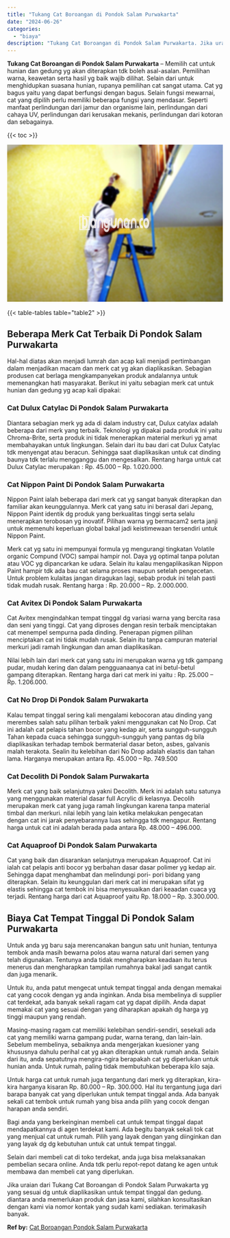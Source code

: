 ```yaml
---
title: "Tukang Cat Boroangan di Pondok Salam Purwakarta"
date: "2024-06-26"
categories: 
  - "biaya"
description: "Tukang Cat Boroangan di Pondok Salam Purwakarta. Jika uraian dari Tukang Cat Boroangan di Pondok Salam Purwakarta yg yang sesuai dg untuk diaplikasikan untuk..."
---
```


**Tukang Cat Boroangan di Pondok Salam Purwakarta** – Memilih cat untuk hunian dan gedung yg akan diterapkan tdk boleh asal-asalan. Pemilihan warna, keawetan serta hasil yg baik wajib dilihat. Selain dari untuk menghidupkan suasana hunian, rupanya pemilihan cat sangat utama. Cat yg bagus yaitu yang dapat berfungsi dengan bagus. Selain fungsi mewarnai, cat yang dipilih perlu memiliki beberapa fungsi yang mendasar. Seperti manfaat perlindungan dari jamur dan organisme lain, perlindungan dari cahaya UV, perlindungan dari kerusakan mekanis, perlindungan dari kotoran dan sebagainya.

{{< toc >}}

![Tukang Cat Boroangan di Pondok Salam Purwakarta](/images/jasa-cat-murah25.png)

{{< table-tables table="table2" >}}

## Beberapa Merk Cat Terbaik Di Pondok Salam Purwakarta

Hal-hal diatas akan menjadi lumrah dan acap kali menjadi pertimbangan dalam menjadikan macam dan merk cat yg akan diaplikasikan. Sebagian produsen cat berlaga mengkampanyekan produk andalannya untuk memenangkan hati masyarakat. Berikut ini yaitu sebagian merk cat untuk hunian dan gedung yg acap kali dipakai:

### Cat Dulux Catylac Di Pondok Salam Purwakarta

Diantara sebagian merk yg ada di dalam industry cat, Dulux catylax adalah beberapa dari merk yang terbaik. Teknologi yg dipakai pada produk ini yaitu Chroma-Brite, serta produk ini tidak menerapkan material merkuri yg amat membahayakan untuk lingkungan. Selain dari itu bau dari cat Dulux Catylac tdk menyengat atau beracun. Sehingga saat diaplikasikan untuk cat dinding baunya tdk terlalu mengganggu dan mengesalkan. Rentang harga untuk cat Dulux Catylac merupakan : Rp. 45.000 – Rp. 1.020.000.

### Cat Nippon Paint Di Pondok Salam Purwakarta

Nippon Paint ialah beberapa dari merk cat yg sangat banyak diterapkan dan familiar akan keunggulannya. Merk cat yang satu ini berasal dari Jepang, Nippon Paint identik dg produk yang berkualitas tinggi serta selalu menerapkan terobosan yg inovatif. Pilihan warna yg bermacam2 serta janji untuk memenuhi keperluan global bakal jadi keistimewaan tersendiri untuk Nippon Paint.

Merk cat yg satu ini mempunyai formula yg mengurangi tingkatan Volatile organic Compund (VOC) sampai hampir nol. Daya yg optimal tanpa polutan atau VOC yg dipancarkan ke udara. Selain itu kalau mengaplikasikan Nippon Paint hampir tdk ada bau cat selama proses maupun setelah pengecetan. Untuk problem kulaitas jangan diragukan lagi, sebab produk ini telah pasti tidak mudah rusak. Rentang harga : Rp. 20.000 – Rp. 2.000.000.

### Cat Avitex Di Pondok Salam Purwakarta

Cat Avitex mengindahkan tempat tinggal dg variasi warna yang bercita rasa dan seni yang tinggi. Cat yang diproses dengan resin terbaik menciptakan cat menempel sempurna pada dinding. Penerapan pigmen pilihan menciptakan cat ini tidak mudah rusak. Selain itu tanpa campuran material merkuri jadi ramah lingkungan dan aman diaplikasikan.

Nilai lebih lain dari merk cat yang satu ini merupakan warna yg tdk gampang pudar, mudah kering dan dalam pengguanaanya cat ini betul-betul gampang diterapkan. Rentang harga dari cat merk ini yaitu : Rp. 25.000 – Rp. 1.206.000.

### Cat No Drop Di Pondok Salam Purwakarta

Kalau tempat tinggal sering kali mengalami kebocoran atau dinding yang merembes salah satu pilihan terbaik yakni menggunakan cat No Drop. Cat ini adalah cat pelapis tahan bocor yang kedap air, serta sungguh-sungguh Tahan kepada cuaca sehingga sungguh-sungguh yang pantas dg bila diaplikasikan terhadap tembok bermaterial dasar beton, asbes, galvanis malah terakota. Sealin itu kelebihan dari No Drop adalah elastis dan tahan lama. Harganya merupakan antara Rp. 45.000 – Rp. 749.500

### Cat Decolith Di Pondok Salam Purwakarta

Merk cat yang baik selanjutnya yakni Decolith. Merk ini adalah satu satunya yang menggunakan material dasar full Acrylic di kelasnya. Decolih merupakan merk cat yang juga ramah lingkungan karena tanpa material timbal dan merkuri. nilai lebih yang lain ketika melakukan pengecatan dengan cat ini jarak penyebarannya luas sehingga tdk mengapur. Rentang harga untuk cat ini adalah berada pada antara Rp. 48.000 – 496.000.

### Cat Aquaproof Di Pondok Salam Purwakarta

Cat yang baik dan disarankan selanjutnya merupakan Aquaproof. Cat ini ialah cat pelapis anti bocor yg berbahan dasar dasar polimer yg kedap air. Sehingga dapat menghambat dan melindungi pori- pori bidang yang diterapkan. Selain itu keunggulan dari merk cat ini merupakan sifat yg elastis sehingga cat tembok ini bisa menyesuaikan dari keaadan cuaca yg terjadi. Rentang harga dari cat Aquaproof yaitu Rp. 18.000 – Rp. 3.300.000.

## Biaya Cat Tempat Tinggal Di Pondok Salam Purwakarta

Untuk anda yg baru saja merencanakan bangun satu unit hunian, tentunya tembok anda masih bewarna polos atau warna natural dari semen yang telah digunakan. Tentunya anda tidak mengharapkan keadaan itu terus menerus dan mengharapkan tampilan rumahnya bakal jadi sangat cantik dan juga menarik.

Untuk itu, anda patut mengecat untuk tempat tinggal anda dengan memakai cat yang cocok dengan yg anda inginkan. Anda bisa membelinya di supplier cat terdekat, ada banyak sekali ragam cat yg dapat dipilih. Anda dapat memakai cat yang sesuai dengan yang diharapkan apakah dg harga yg tinggi maupun yang rendah.

Masing-masing ragam cat memiliki kelebihan sendiri-sendiri, sesekali ada cat yang memiliki warna gampang pudar, warna terang, dan lain-lain. Sebelum membelinya, sebaiknya anda mengerjakan kuesioner yang khususnya dahulu perihal cat yg akan diterapkan untuk rumah anda. Selain dari itu, anda sepatutnya mengira-ngira berapakah cat yg diperlukan untuk hunian anda. Untuk rumah, paling tidak membutuhkan beberapa kilo saja.

Untuk harga cat untuk rumah juga tergantung dari merk yg diterapkan, kira-kira harganya kisaran Rp. 80.000 – Rp. 300.000. Hal itu tergantung juga dari barapa banyak cat yang diperlukan untuk tempat tinggal anda. Ada banyak sekali cat tembok untuk rumah yang bisa anda pilih yang cocok dengan harapan anda sendiri.

Bagi anda yang berkeinginan membeli cat untuk tempat tinggal dapat mendapatkannya di agen terdekat kami. Ada begitu banyak sekali tok cat yang menjual cat untuk rumah. Pilih yang layak dengan yang diinginkan dan yang layak dg dg kebutuhan untuk cat untuk tempat tinggal.

Selain dari membeli cat di toko terdekat, anda juga bisa melaksanakan pembelian secara online. Anda tdk perlu repot-repot datang ke agen untuk membawa dan membeli cat yang diperlukan.

Jika uraian dari Tukang Cat Boroangan di Pondok Salam Purwakarta yg yang sesuai dg untuk diaplikasikan untuk tempat tinggal dan gedung. diantara anda memerlukan produk dan jasa kami, silahkan konsultasikan dengan kami via nomor kontak yang sudah kami sediakan. terimakasih banyak.

**Ref by:** [Cat Boroangan Pondok Salam Purwakarta](https://id.wikipedia.org/wiki/Cat)
